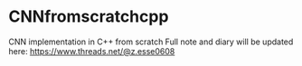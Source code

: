 # CNNfromscratchcpp
CNN implementation in C++ from scratch
Full note and diary will be updated here: https://www.threads.net/@z.esse0608
